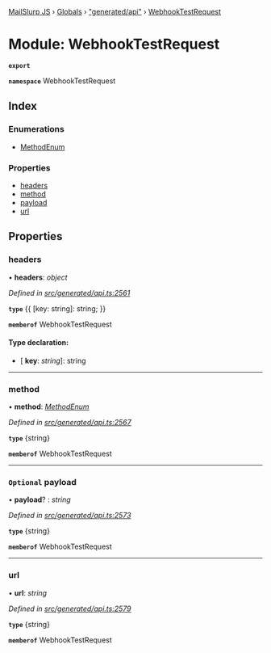 [MailSlurp JS](../README.md) › [Globals](../globals.md) › ["generated/api"](_generated_api_.md) › [WebhookTestRequest](_generated_api_.webhooktestrequest.md)

# Module: WebhookTestRequest

**`export`** 

**`namespace`** WebhookTestRequest

## Index

### Enumerations

* [MethodEnum](../enums/_generated_api_.webhooktestrequest.methodenum.md)

### Properties

* [headers](_generated_api_.webhooktestrequest.md#headers)
* [method](_generated_api_.webhooktestrequest.md#method)
* [payload](_generated_api_.webhooktestrequest.md#optional-payload)
* [url](_generated_api_.webhooktestrequest.md#url)

## Properties

###  headers

• **headers**: *object*

*Defined in [src/generated/api.ts:2561](https://github.com/mailslurp/mailslurp-client-ts-js/blob/26ccbd6/src/generated/api.ts#L2561)*

**`type`** {{ [key: string]: string; }}

**`memberof`** WebhookTestRequest

#### Type declaration:

* \[ **key**: *string*\]: string

___

###  method

• **method**: *[MethodEnum](../enums/_generated_api_.webhooktestrequest.methodenum.md)*

*Defined in [src/generated/api.ts:2567](https://github.com/mailslurp/mailslurp-client-ts-js/blob/26ccbd6/src/generated/api.ts#L2567)*

**`type`** {string}

**`memberof`** WebhookTestRequest

___

### `Optional` payload

• **payload**? : *string*

*Defined in [src/generated/api.ts:2573](https://github.com/mailslurp/mailslurp-client-ts-js/blob/26ccbd6/src/generated/api.ts#L2573)*

**`type`** {string}

**`memberof`** WebhookTestRequest

___

###  url

• **url**: *string*

*Defined in [src/generated/api.ts:2579](https://github.com/mailslurp/mailslurp-client-ts-js/blob/26ccbd6/src/generated/api.ts#L2579)*

**`type`** {string}

**`memberof`** WebhookTestRequest
